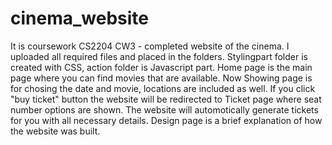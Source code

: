 # cinema_website
It is coursework CS2204 CW3 - completed website of the cinema. I uploaded all required files and placed in the folders. Stylingpart folder is created with CSS, action folder is Javascript part. 
Home page is the main page where you can find movies that are available. Now Showing page is for chosing the date and movie, locations are included as well. If you click "buy ticket" button the website will be redirected to Ticket page where seat number options are shown. The website will automotically generate tickets for you with all necessary details. Design page is a brief explanation of how the website was built.
